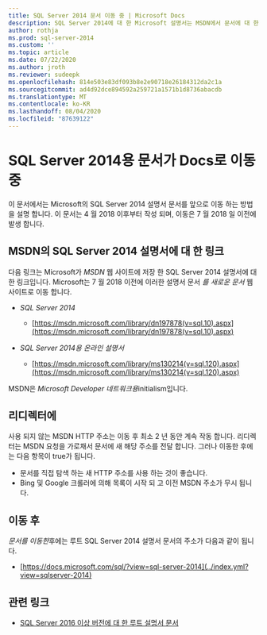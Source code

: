 ```yaml
---
title: SQL Server 2014 문서 이동 중 | Microsoft Docs
description: SQL Server 2014에 대 한 Microsoft 설명서는 MSDN에서 문서에 대 한 7 월 2018 일 이전에 진행 됩니다.
author: rothja
ms.prod: sql-server-2014
ms.custom: ''
ms.topic: article
ms.date: 07/22/2020
ms.author: jroth
ms.reviewer: sudeepk
ms.openlocfilehash: 814e503e83df093b8e2e90718e26184312da2c1a
ms.sourcegitcommit: ad4d92dce894592a259721a1571b1d8736abacdb
ms.translationtype: MT
ms.contentlocale: ko-KR
ms.lasthandoff: 08/04/2020
ms.locfileid: "87639122"
---
```

# <a name="documentation-for-sql-server-2014-is-moving-to-docs"></a>SQL Server 2014용 문서가 Docs로 이동 중

이 문서에서는 Microsoft의 SQL Server 2014 설명서 문서를 앞으로 이동 하는 방법을 설명 합니다. 이 문서는 4 월 2018 이후부터 작성 되며, 이동은 7 월 2018 일 이전에 발생 합니다.

## <a name="links-to-sql-server-2014-documentation-on-msdn"></a>MSDN의 SQL Server 2014 설명서에 대 한 링크

다음 링크는 Microsoft가 *MSDN* 웹 사이트에 저장 한 SQL Server 2014 설명서에 대 한 링크입니다. Microsoft는 7 월 2018 이전에 이러한 설명서 문서 *를 새로운 문서* 웹 사이트로 이동 합니다.

- *SQL Server 2014*
    - [https://msdn.microsoft.com/library/dn197878(v=sql.10).aspx](https://msdn.microsoft.com/library/dn197878(v=sql.10).aspx)

- *SQL Server 2014용 온라인 설명서*
    - [https://msdn.microsoft.com/library/ms130214(v=sql.120).aspx](https://msdn.microsoft.com/library/ms130214(v=sql.120).aspx)

MSDN은 *Microsoft Developer 네트워크용*initialism입니다.


## <a name="redirectors"></a>리디렉터에

사용 되지 않는 MSDN HTTP 주소는 이동 후 최소 2 년 동안 계속 작동 합니다. 리디렉터는 MSDN 요청을 가로채서 문서에 새 해당 주소를 전달 합니다. 그러나 이동한 후에는 다음 항목이 true가 됩니다.

- 문서를 직접 탐색 하는 새 HTTP 주소를 사용 하는 것이 좋습니다.
- Bing 및 Google 크롤러에 의해 목록이 시작 되 고 이전 MSDN 주소가 무시 됩니다.


## <a name="after-the-move"></a>이동 후

*문서를 이동한*후에는 루트 SQL Server 2014 설명서 문서의 주소가 다음과 같이 됩니다.

- [https://docs.microsoft.com/sql/?view=sql-server-2014](../index.yml?view=sqlserver-2014)


## <a name="related-links"></a>관련 링크

- [SQL Server 2016 이상 버전에 대 한 루트 설명서 문서](https://docs.microsoft.com/sql/?view=sql-server-2016)

